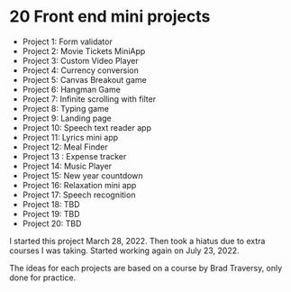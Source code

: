 # 20 Front end mini projects

- Project 1: Form validator
- Project 2: Movie Tickets MiniApp
- Project 3: Custom Video Player
- Project 4: Currency conversion
- Project 5: Canvas Breakout game
- Project 6: Hangman Game
- Project 7: Infinite scrolling with filter
- Project 8: Typing game
- Project 9: Landing page
- Project 10: Speech text reader app
- Project 11: Lyrics mini app
- Project 12: Meal Finder
- Project 13 : Expense tracker
- Project 14: Music Player
- Project 15: New year countdown
- Project 16: Relaxation mini app
- Project 17: Speech recognition
- Project 18: TBD
- Project 19: TBD
- Project 20: TBD

I started this project March 28, 2022. Then took a hiatus due to extra courses I was taking. Started working again on July 23, 2022.

The ideas for each projects are based on a course by Brad Traversy, only done for practice.

